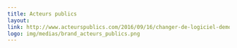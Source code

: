 ```yaml
---
title: Acteurs publics
layout: 
link: http://www.acteurspublics.com/2016/09/16/changer-de-logiciel-democratique-avec-les-civic-tech
logo: img/medias/brand_acteurs_publics.png
---
```


